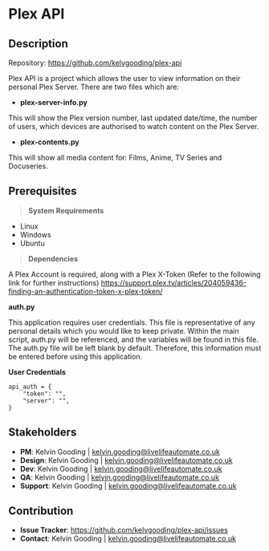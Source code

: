 # Plex API

## Description

Repository: https://github.com/kelvgooding/plex-api

Plex API is a project which allows the user to view information on their personal Plex Server. There are two files which are:

- **plex-server-info.py**

This will show the Plex version number, last updated date/time, the number of users, which devices are authorised to watch content on the Plex Server.

- **plex-contents.py**

This will show all media content for: Films, Anime, TV Series and Docuseries.

## Prerequisites

> **System Requirements**

- Linux
- Windows
- Ubuntu

> **Dependencies**

A Plex Account is required, along with a Plex X-Token (Refer to the following link for further instructions) https://support.plex.tv/articles/204059436-finding-an-authentication-token-x-plex-token/

**auth.py**

This application requires user credentials. This file is representative of any personal details which you would like to keep private.
Within the main script, auth.py will be referenced, and the variables will be found in this file.
The auth.py file will be left blank by default. Therefore, this information must be entered before using this application.

**User Credentials**

```
api_auth = {  
    "token": "",
    "server": "",
}
```

## Stakeholders

- **PM**: Kelvin Gooding | [kelvin.gooding@livelifeautomate.co.uk](kelvin.gooding@livelifeautomate.co.uk)
- **Design**: Kelvin Gooding | [kelvin.gooding@livelifeautomate.co.uk](kelvin.gooding@livelifeautomate.co.uk)
- **Dev**: Kelvin Gooding | [kelvin.gooding@livelifeautomate.co.uk](kelvin.gooding@livelifeautomate.co.uk)
- **QA**: Kelvin Gooding | [kelvin.gooding@livelifeautomate.co.uk](kelvin.gooding@livelifeautomate.co.uk)
- **Support**: Kelvin Gooding | [kelvin.gooding@livelifeautomate.co.uk](kelvin.gooding@livelifeautomate.co.uk)

## Contribution

- **Issue Tracker**: https://github.com/kelvgooding/plex-api/issues
- **Contact**: Kelvin Gooding | [kelvin.gooding@livelifeautomate.co.uk](kelvin.gooding@livelifeautomate.co.uk)
